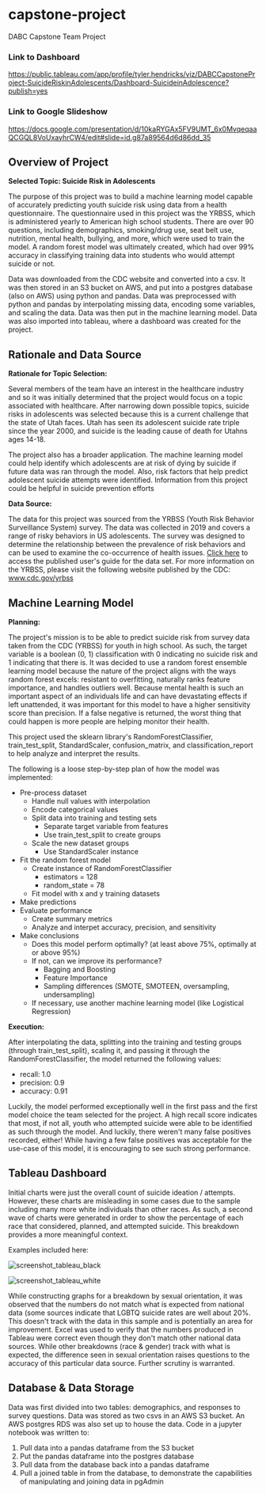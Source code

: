 # capstone-project
DABC Capstone Team Project

### Link to Dashboard
https://public.tableau.com/app/profile/tyler.hendricks/viz/DABCCapstoneProject-SuicideRiskinAdolescents/Dashboard-SuicideinAdolescence?publish=yes

### Link to Google Slideshow
https://docs.google.com/presentation/d/10kaRYGAx5FV9UMT_6x0MvqeqaaQCGQL8VoUxayhrCW4/edit#slide=id.g87a89564d6d86dd_35

## Overview of Project

**Selected Topic: Suicide Risk in Adolescents**
 
The purpose of this project was to build a machine learning model capable of accurately predicting youth suicide risk using data from a health questionnaire. The questionnaire used in this project was the YRBSS, which is administered yearly to American high school students. There are over 90 questions, including demographics, smoking/drug use, seat belt use, nutrition, mental health, bullying, and more, which were used to train the model. A random forest model was ultimately created, which had over 99% accuracy in classifying training data into students who would attempt suicide or not. 

Data was downloaded from the CDC website and converted into a csv. It was then stored in an S3 bucket on AWS, and put into a postgres database (also on AWS) using python and pandas. Data was preprocessed with python and pandas by interpolating missing data, encoding some variables, and scaling the data. Data was then put in the machine learning model. Data was also imported into tableau, where a dashboard was created for the project. 


## Rationale and Data Source

**Rationale for Topic Selection:**

Several members of the team have an interest in the healthcare industry and so it was initially determined that the project would focus on a topic associated with healthcare. After narrowing down possible topics, suicide risks in adolescents was selected because this is a current challenge that the state of Utah faces. Utah has seen its adolescent suicide rate triple since the year 2000, and suicide is the leading cause of death for Utahns ages 14-18. 

The project also has a broader application. The machine learning model could help identify which adolescents are at risk of dying by suicide if future data was ran through the model. Also, risk factors that help predict adolescent suicide attempts were identified. Information from this project could be helpful in suicide prevention efforts

**Data Source:**

The data for this project was sourced from the YRBSS (Youth Risk Behavior Surveillance System) survey. The data was collected in 2019 and covers a range of risky behaviors in US adolescents. The survey was designed to determine the relationship between the prevalence of risk behaviors and can be used to examine the co-occurrence of health issues. [Click here](https://github.com/tylerah/capstone-project/blob/main/data/2019_National_YRBS_Data_Users_Guide.pdf) to access the published user's guide for the data set. For more information on the YRBSS, please visit the following website published by the CDC: www.cdc.gov/yrbss


## Machine Learning Model

**Planning:**

The project's mission is to be able to predict suicide risk from survey data taken from the CDC (YRBSS) for youth in high school. As such, the target variable is a boolean (0, 1) classification with 0 indicating no suicide risk and 1 indicating that there is. It was decided to use a random forest ensemble learning model because the nature of the project aligns with the ways random forest excels: resistant to overfitting, naturally ranks feature importance, and handles outliers well. 
Because mental health is such an important aspect of an individuals life and can have devastating effects if left unattended, it was important for this model to have a higher sensitivity score than precision. If a false negative is returned, the worst thing that could happen is more people are helping monitor their health.

This project used the sklearn library's RandomForestClassifier, train_test_split, StandardScaler, confusion_matrix, and classification_report to help analyze and interpret the results.

The following is a loose step-by-step plan of how the model was implemented:
* Pre-process dataset
    * Handle null values with interpolation
    * Encode categorical values
    * Split data into training and testing sets
        * Separate target variable from features
        * Use train_test_split to create groups
    * Scale the new dataset groups
        * Use StandardScaler instance
* Fit the random forest model
    * Create instance of RandomForestClassifier
        * estimators = 128
        * random_state = 78
    * Fit model with x and y training datasets
* Make predictions
* Evaluate performance
    * Create summary metrics
    * Analyze and interpet accuracy, precision, and sensitivity
* Make conclusions
    * Does this model perform optimally? (at least above 75%, optimally at or above 95%)
    * If not, can we improve its performance?
        * Bagging and Boosting
        * Feature Importance
        * Sampling differences (SMOTE, SMOTEEN, oversampling, undersampling)
    * If necessary, use another machine learning model (like Logistical Regression)

**Execution:**

After interpolating the data, splitting into the training and testing groups (through train_test_split), scaling it, and passing it through the RandomForestClassifier, the model returned the following values:
- recall: 1.0
- precision: 0.9
- accuracy: 0.91

Luckily, the model performed exceptionally well in the first pass and the first model choice the team selected for the project. A high recall score indicates that most, if not all, youth who attempted suicide were able to be identified as such through the model. And luckily, there weren't many false positives recorded, either! While having a few false positives was acceptable for the use-case of this model, it is encouraging to see such strong performance.


## Tableau Dashboard

Initial charts were just the overall count of suicide ideation / attempts. However, these charts are misleading in some cases due to the sample including many more white individuals than other races. As such, a second wave of charts were generated in order to show the percentage of each race that considered, planned, and attempted suicide. This breakdown provides a more meaningful context. 

Examples included here:

![screenshot_tableau_black](https://user-images.githubusercontent.com/104606662/193771890-2a40e3ef-2be1-4376-9450-205271bb30d7.png)

![screenshot_tableau_white](https://user-images.githubusercontent.com/104606662/193771916-da8f969f-fb39-43f0-9a69-73708b016f62.png)

While constructing graphs for a breakdown by sexual orientation, it was observed that the numbers do not match what is expected from national data (some sources indicate that LGBTQ suicide rates are well about 20%. This doesn't track with the data in this sample and is potentially an area for improvement. Excel was used to verify that the numbers produced in Tableau were correct even though they don't match other national data sources. While other breakdowns (race & gender) track with what is expected, the difference seen in sexual orientation raises questions to the accuracy of this particular data source. Further scrutiny is warranted. 

## Database & Data Storage

Data was first divided into two tables: demographics, and responses to survey questions. Data was stored as two csvs in an AWS S3 bucket. An AWS postgres RDS was also set up to house the data. Code in a jupyter notebook was written to:
1. Pull data into a pandas dataframe from the S3 bucket
2. Put the pandas dataframe into the postgres database
3. Pull data from the database back into a pandas dataframe
4. Pull a joined table in from the database, to demonstrate the capabilities of manipulating and joining data in pgAdmin
